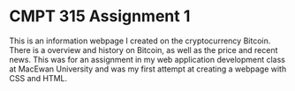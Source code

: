 # CMPT 315 Assignment 1

This is an information webpage I created on the cryptocurrency Bitcoin. There is a overview and history on Bitcoin, as well as the price and recent news. This was for an assignment in my web application development class at MacEwan University and was my first attempt at creating a webpage with CSS and HTML.
